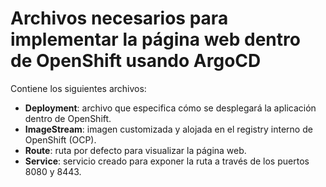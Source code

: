 # Archivos necesarios para implementar la página web dentro de OpenShift usando ArgoCD

Contiene los siguientes archivos:

- **Deployment**: archivo que especifica cómo se desplegará la aplicación dentro de OpenShift.
- **ImageStream**: imagen customizada y alojada en el registry interno de OpenShift (OCP).
- **Route**: ruta por defecto para visualizar la página web.
- **Service**: servicio creado para exponer la ruta a través de los puertos 8080 y 8443.
